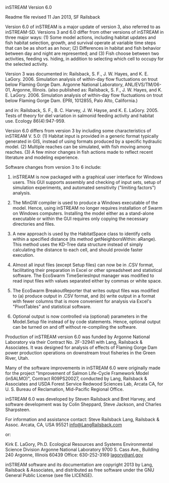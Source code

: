 inSTREAM Version 6.0

Readme file revised 11 Jan 2013, SF Railsback

Version 6.0 of inSTREAM is a major update of version 3, also referred to as inSTREAM-SD. Versions 3 and 6.0 differ from other versions of inSTREAM in three major ways: (1) Some model actions, including habitat updates and fish habitat selection, growth, and survival operate at variable time steps that can be as short as an hour; (2) Differences in habitat and fish behavior between day and night are represented; and (3) Fish choose between two activities, feeding vs. hiding, in addition to selecting which cell to occupy for the selected activity.

Version 3 was documented in: 
Railsback, S. F., J. W. Hayes, and K. E. LaGory. 2006. Simulation analysis of within-day flow fluctuations on trout below Flaming Gorge Dam. Argonne National Laboratory, ANL/EVS/TM/06-01, Argonne, Illinois.
(also published as: Railsback, S. F., J. W. Hayes, and K. E. LaGory. 2006. Simulation analysis of within-day flow fluctuations on trout below Flaming Gorge Dam. EPRI, 1012855, Palo Alto, California.)

and in:
Railsback, S. F., B. C. Harvey, J. W. Hayse, and K. E. LaGory. 2005. Tests of theory for diel variation in salmonid feeding activity and habitat use. Ecology 86(4):947-959.
 
Version 6.0 differs from version 3 by including some characteristics of inSTREAM V. 5.0: (1) Habitat input is provided in a generic format typically generated in GIS, instead of using formats produced by a specific hydraulic model. (2) Multiple reaches can be simulated, with fish moving among reaches. (3) A few minor changes in fish actions made to reflect recent literature and modeling experience.

Software changes from version 3 to 6 include:

1) inSTREAM is now packaged with a graphical user interface for Windows users. This GUI supports assembly and checking of input sets, setup of simulation experiments, and automated sensitivity ("limiting factors") analysis.

2) The MinGW compiler is used to produce a Windows executable of the model. Hence, using inSTREAM no longer requires installation of Swarm on Windows computers. Installing the model either as a stand-alone executable or within the GUI requires only copying the necessary directories and files.

3) A new approach is used by the HabitatSpace class to identify cells within a specified distance (its method getNeighborsWithin: aRange). This method uses the KD-Tree data structure instead of simply calculating the distance to each cell, and should provide faster execution. 

4) Almost all input files (except Setup files) can now be in .CSV format, facilitating their preparation in Excel or other spreadsheet and statistical software. The EcoSwarm TimeSeriesInput manager was modified to read input files with values separated either by commas or white space.

5) The EcoSwarm BreakoutReporter that writes output files was modified to (a) produce output in .CSV format, and (b) write output in a format with fewer columns that is more convenient for analysis via Excel's "PivotTables" and statistical software.

6) Optional output is now controlled via (optional) parameters in the Model.Setup file instead of by code statements. Hence, optional output can be turned on and off without re-compiling the software.

Production of inSTREAM version 6.0 was funded by Argonne National Laboratory via their Contract No. 2F-32941 with Lang, Railsback & Associates. It was designed for analysis of effects of Flaming Gorge Dam power production operations on downstream trout fisheries in the Green River, Utah.

Many of the software improvements in inSTREAM 6.0 were originally made for the project "Improvement of Salmon Life-Cycle Framework Model (inSALMO)", Contract R09PS20027, conducted by Lang, Railsback & Associates and USDA Forest Service Redwood Sciences Lab, Arcata CA, for U. S. Bureau of Reclamation,  Mid-Pacific Regional Office. 

inSTREAM 6.0 was developed by Steven Railsback and Bret Harvey, and software development was by Colin Sheppard, Steve Jackson, and Charles Sharpsteen.


For information and assistance contact:
  Steve Railsback
	Lang, Railsback & Assoc.
	Arcata, CA, USA 95521
	info@LangRailsback.com

or:

  Kirk E. LaGory, Ph.D.
  Ecological Resources and Systems
	Environmental Science Division
	Argonne National Laboratory
	9700 S. Cass Ave., Building 240
	Argonne, Illinois 60439
	Office: 630-252-3169
	lagory@anl.gov

inSTREAM software and its documentation are copyright 2013 by Lang, Railsback & Associates, and distributed as free software under the GNU General Public License (see file LICENSE). 
